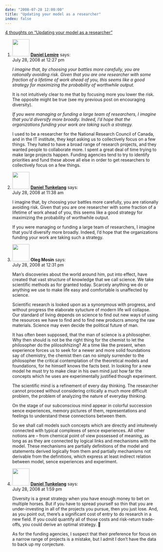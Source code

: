 ```yaml
---
date: "2008-07-28 12:00:00"
title: "Updating your model as a researcher"
index: false
---
```


[4 thoughts on &ldquo;Updating your model as a researcher&rdquo;](/lemire/blog/2008/07-28-updating-your-model-as-a-researcher)

<ol class="comment-list">
<li id="comment-50042" class="comment even thread-even depth-1">
<div class="comment-author vcard">
<img alt src="https://secure.gravatar.com/avatar/6518c23aacab4c42dd2c5b9b57b79fb5?s=56&#038;d=mm&#038;r=g" srcset="https://secure.gravatar.com/avatar/6518c23aacab4c42dd2c5b9b57b79fb5?s=112&#038;d=mm&#038;r=g 2x" class="avatar avatar-56 photo" height="56" width="56" decoding="async" /> <b class="fn"><a href="https://lemire.me/blog/" class="url" rel="ugc">Daniel Lemire</a></b> <span class="says">says:</span> </div>
<div class="comment-metadata"><time datetime="2008-07-28T12:27:31+00:00">July 28, 2008 at 12:27 pm</time></a> </div>
<div class="comment-content">
<p><i> I imagine that, by choosing your battles more carefully, you are rationally avoiding risk. Given that you are one researcher with some fraction of a lifetime of work ahead of you, this seems like a good strategy for maximizing the probability of worthwhile output.<br/>
</i></p>
<p>It is not intuitively clear to me that by focusing more you lower the risk. The opposite might be true (see my previous post on <a href-"http: www.daniel-lemire.com blog archives 2008 07 23 encouraging-diversity-in-science " rel="nofollow">encouraging diversity</a>).</p>
<p><i> If you were managing or funding a large team of researchers, I imagine that you&rsquo;d diversify more broadly. Indeed, I&rsquo;d hope that the organizations funding your work are taking such a strategy.<br/>
</i></p>
<p>I used to be a researcher for the National Research Council of Canada, and in the IT institute, they kept asking us to collectively focus on a few things. They hated to have a broad range of research projects, and they wanted people to collaborate more. I spent a great deal of time trying to make large projects happen. Funding agencies tend to try to identify priorities and fund these above all else in order to get researchers to collectively focus on a few things.</p>
</div>
</li>
<li id="comment-50041" class="comment odd alt thread-odd thread-alt depth-1">
<div class="comment-author vcard">
<img alt src="https://secure.gravatar.com/avatar/e9a1ce0b75918ac8c05ae1e83ebeab69?s=56&#038;d=mm&#038;r=g" srcset="https://secure.gravatar.com/avatar/e9a1ce0b75918ac8c05ae1e83ebeab69?s=112&#038;d=mm&#038;r=g 2x" class="avatar avatar-56 photo" height="56" width="56" decoding="async" /> <b class="fn"><a href="https://thenoisychannel.blogspot.com/" class="url" rel="ugc external nofollow">Daniel Tunkelang</a></b> <span class="says">says:</span> </div>
<div class="comment-metadata"><time datetime="2008-07-28T11:38:21+00:00">July 28, 2008 at 11:38 am</time></a> </div>
<div class="comment-content">
<p>I imagine that, by choosing your battles more carefully, you are rationally avoiding risk. Given that you are one researcher with some fraction of a lifetime of work ahead of you, this seems like a good strategy for maximizing the probability of worthwhile output.</p>
<p>If you were managing or funding a large team of researchers, I imagine that you&rsquo;d diversify more broadly. Indeed, I&rsquo;d hope that the organizations funding your work are taking such a strategy.</p>
</div>
</li>
<li id="comment-50043" class="comment even thread-even depth-1">
<div class="comment-author vcard">
<img alt src="https://secure.gravatar.com/avatar/eb789afa551cdf32c2c6c142d432df8e?s=56&#038;d=mm&#038;r=g" srcset="https://secure.gravatar.com/avatar/eb789afa551cdf32c2c6c142d432df8e?s=112&#038;d=mm&#038;r=g 2x" class="avatar avatar-56 photo" height="56" width="56" loading="lazy" decoding="async" /> <b class="fn">Oleg Mosin</b> <span class="says">says:</span> </div>
<div class="comment-metadata"><time datetime="2008-07-28T12:31:05+00:00">July 28, 2008 at 12:31 pm</time></a> </div>
<div class="comment-content">
<p>Man&rsquo;s discoveries about the world around him, put into effect, have created that vast structure of knowledge that we call science. We take scientific methods as for granted today. Scarcely anything we do or anything we use to make life easy and comfortable is unaffected by science. </p>
<p>Scientific research is looked upon as a synonymous with progress, and without progress the elaborate sytucture of modern life will collapse. Our standard of living depends on science to find out new ways of using the resources we have to find and to find new producrs among the raw materials. Science may even decide the political future of man. </p>
<p>It has often been supposed, that the man of science is a philosopher. Why then should is not be the right thing for the chemist to let the philosopher do the plilosohhizing? At a time like the present, when experience forces us to seek for a newer and more solid foundations say of chemistry, the chemist then can no simply surrender to the philosopher the critical contemplation of the theoretical models and foundations, for he himself knows the facts best. In looking for a new model he must try to make clear in his own mind just how far the concepts which he uses are experimentally justified though experiment.</p>
<p>The scientific mind is a refinement of every day thinking. The researcher cannot proceed without considering critically a much more difficult problem, the problem of analyzing the nature of everyday thinking.</p>
<p>On the stage of our subconscious mind appear in colorful succession sence experiences, memory pictures of them, representations and feelings to understand these connections between them.</p>
<p>So we shall call models such concepts which are directly and intuitevely connected with typical complexes of sence experiences. All other notions are &#8211; from chemical point of view possessed of meaning, as long as as they are connected by logical links and mechanisms with the model. These mechanisms are partially definitions of the model and statements derived logically from them and partially mechanisms not derivable from the definitions, which express at least indirect relation between model, sence experiences and experiment.</p>
</div>
</li>
<li id="comment-50044" class="comment odd alt thread-odd thread-alt depth-1">
<div class="comment-author vcard">
<img alt src="https://secure.gravatar.com/avatar/e9a1ce0b75918ac8c05ae1e83ebeab69?s=56&#038;d=mm&#038;r=g" srcset="https://secure.gravatar.com/avatar/e9a1ce0b75918ac8c05ae1e83ebeab69?s=112&#038;d=mm&#038;r=g 2x" class="avatar avatar-56 photo" height="56" width="56" loading="lazy" decoding="async" /> <b class="fn"><a href="https://thenoisychannel.blogspot.com/" class="url" rel="ugc external nofollow">Daniel Tunkelang</a></b> <span class="says">says:</span> </div>
<div class="comment-metadata"><time datetime="2008-07-28T13:59:25+00:00">July 28, 2008 at 1:59 pm</time></a> </div>
<div class="comment-content">
<p>Diversity is a great strategy when you have enough money to bet on multiple horses. But if you have to spread yourself so thin that you are under-investing in all of the projects you pursue, then you just lose. And, as you point out, there&rsquo;s a significant cost of entry to do research in a new field. If you could quantify all of those costs and risk-return trade-offs, you could derive an optimal strategy. 🙂</p>
<p>As for the funding agencies, I suspect that their preference for focus on a narrow range of projects is a mistake, but I admit I don&rsquo;t have the data to back up my conjecture.</p>
</div>
</li>
</ol>
